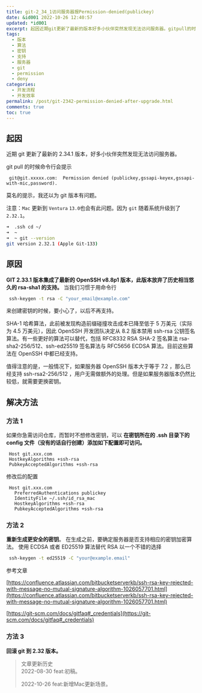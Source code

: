 ```yaml
---
title: git-2_34_1访问服务器报Permission-denied(publickey)
date: &id001 2022-10-26 12:40:57
updated: *id001
excerpt: 起因近期git更新了最新的版本好多小伙伴突然发现无法访问服务器。gitpull的时候命令行会提示git@gitxxxxxcom_permissiondenied(publickeygssapikeyexgssapiwithmicpassword)莫名的提示我还以为git版本有问题。注意_mac​更新到ventura​​也会有此问题。因为git​随着系统升级到了​。➜sshcd~➜~➜~gitversiongitversion(applegit)原因git版本集成了最新的opensshvp版本此版本放弃了历
tags:
  - 版本
  - 算法
  - 密钥
  - 支持
  - 服务器
  - git
  - permission
  - deny
categories:
  - 开发流程
  - 开发效率
permalink: /post/git-2342-permission-denied-after-upgrade.html
comments: true
toc: true
---
```

## 起因

近期 git 更新了最新的 2.34.1 版本，好多小伙伴突然发现无法访问服务器。

git pull 的时候命令行会提示

```plaintext
 git@git.xxxxx.com:  Permission denied (publickey,gssapi-keyex,gssapi-with-mic,password).
```

莫名的提示，我还以为 git 版本有问题。

注意：`Mac`​ 更新到 `Ventura`​ `13.0`​ 也会有此问题。因为 `git`​ 随着系统升级到了 `2.32.1`​ 。

```bash
➜  .ssh cd ~/
➜  ~
➜  ~ git --version
git version 2.32.1 (Apple Git-133)
```

## 原因

**GIT 2.33.1 版本集成了最新的 OpenSSH v8.8p1 版本，此版本放弃了历史相当悠久的 rsa-sha1 的支持。** 当我们习惯于用命令行

```bash
 ssh-keygen -t rsa -C "your_email@example.com"
```

来创建密钥的时候，要小心了，以后不再支持。

SHA-1 哈希算法，此前被发现构造前缀碰撞攻击成本已降至低于 5 万美元（实际为 4.5 万美元），因此 OpenSSH 开发团队决定从 8.2 版本禁用 ssh-rsa 公钥签名算法。有一些更好的算法可以替代，包括 RFC8332 RSA SHA-2 签名算法 rsa-sha2-256/512、ssh-ed25519 签名算法与 RFC5656 ECDSA 算法。目前这些算法在 OpenSSH 中都已经支持。

值得注意的是，一般情况下，如果服务器 OpenSSH 版本大于等于 7.2 ，那么已经支持 ssh-rsa2-256/512 ，用户无需做额外的处理。但是如果服务器版本仍然比较低，就需要更换密钥。

## 解决方法

### 方法 1

如果你急需访问仓库，而暂时不想修改密钥，可以 **在密钥所在的 .ssh 目录下的 config 文件（没有的话自行创建）添加如下配置即可访问。**

```plaintext
 Host git.xxx.com
 HostkeyAlgorithms +ssh-rsa 
 PubkeyAcceptedAlgorithms +ssh-rsa
```

修改后的配置

```plaintext
 Host git.xxx.com
   PreferredAuthentications publickey
   IdentityFile ~/.ssh/id_rsa_mac
   HostkeyAlgorithms +ssh-rsa
   PubkeyAcceptedAlgorithms +ssh-rsa
```

### 方法 2

**重新生成更安全的密钥**。 在生成之前，要确定服务器是否支持相应的密钥加密算法。 使用 ECDSA 或者 ED25519 算法替代 RSA 以一个不错的选择

```bash
 ssh-keygen -t ed25519 -C "your@example.email"
```

参考文章

[https://confluence.atlassian.com/bitbucketserverkb/ssh-rsa-key-rejected-with-message-no-mutual-signature-algorithm-1026057701.html](https://confluence.atlassian.com/bitbucketserverkb/ssh-rsa-key-rejected-with-message-no-mutual-signature-algorithm-1026057701.html)

[https://git-scm.com/docs/gitfaq#_credentials](https://git-scm.com/docs/gitfaq#_credentials)

### 方法 3

**回滚 git 到 2.32 版本。**

> 文章更新历史  
> 2022-08-30 feat:初稿。
>
> 2022-10-26 feat:新增Mac更新场景。